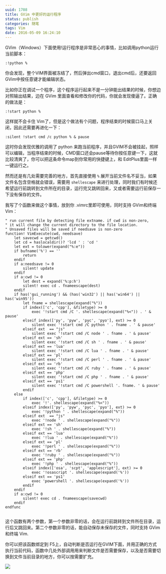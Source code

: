 ```yaml
---
uuid: 1708
title: GVim 中更好的运行程序
status: publish
categories: 随笔
tags: Vim
date: 2016-05-09 16:24:10
---
```

GVim（Windows）下面使用!运行程序是非常恶心的事情，比如调用python运行当前脚本：

```vim
:!python %
```

你会发现，整个VIM界面被冻结了，然后弹出cmd窗口，退出cmd后，还要返回GVim中按任意键才能编辑状态。

比如你正在调试一个程序，这个程序运行起来不是一分钟能出结果的时候，你想边对照输出结果，边在 GVim 里面查看和修改你的代码，你就会发现傻逼了。正确的做法是：

```vim
:!start python %
```

这样就不会卡住 Vim了，但是这个做法有个问题，程序结束的时候窗口马上关闭，因此还需要再进化一下：

```vim
:silent !start cmd /c python % & pause
```

这时你会发现优雅的调用了 python 来跑当前程序，并且GVIM不会被挂起，照样可以编辑，当程序结束的时候，CMD窗口还会pause等待你按任意键一下，这就比较清爽了，你可以把这条命令map到你常用的快捷键上，和 EditPlus里面一样一键运行之。

然而还是有几处需要完善的地方，首先直接使用 `%` 展开当前文件名不妥当，如果文件名包含空格就会错误，需要用 `shellescape` 来进行处理，同时我们有时候还希望运行前跳转到文件所在的目录，运行完又跳转回来，又或者需要运行前保存一下没有保存的文件。

我写了个函数来做这个事情，放到你 .vimrc里即可使用，同时支持 GVim和终端 Vim：

<!--more-->

```vim
" run current file by detecting file extname. if cwd is non-zero, 
" it will change the current directory to the file location.
" Unsaved files will be saved if needsave is non-zero
function! VimExecute(cwd, needsave)
	let savecwd = getcwd()
	let cd = haslocaldir()? 'lcd ' : 'cd '
	let ext = tolower(expand("%:e"))
	if bufname('%') == '' 
		return 
	endif
	if a:needsave != 0
		silent! update 
	endif
	if a:cwd != 0
		let dest = expand('%:p:h')
		silent! exec cd . fnameescape(dest)
	endif
	if has('gui_running') && (has('win32') || has('win64') || has('win95'))
		let fname = shellescape(expand("%"))
		if index(['c', 'cpp'], &filetype) >= 0
			exec '!start cmd /C '. shellescape(expand("%<")) . ' & pause'
		elseif index(['py', 'pyw', 'pyc', 'pyo'], ext) >= 0
			silent exec '!start cmd /C python ' . fname . ' & pause'
		elseif ext  == "js"
			silent exec '!start cmd /C node ' . fname . ' & pause'
		elseif ext == 'sh'
			silent exec '!start cmd /C sh ' . fname . ' & pause'
		elseif ext == 'lua'
			silent exec '!start cmd /C lua ' . fname . ' & pause'
		elseif ext == 'pl'
			silent exec '!start cmd /C perl ' . fname . ' & pause'
		elseif ext == 'rb'
			silent exec '!start cmd /C ruby ' . fname . ' & pause'
		elseif ext == 'php'
			silent exec '!start cmd /C php ' . fname . ' & pause'
		elseif ext == 'ps1'
			silent exec '!start cmd /C powershell '. fname. ' & pause'
		endif
	else
		if index(['c', 'cpp'], &filetype) >= 0
			exec '!'. shellescape(expand("%<"))
		elseif index(['py', 'pyw', 'pyc', 'pyo'], ext) >= 0
			exec '!python ' . shellescape(expand("%"))
		elseif ext  == "js"
			exec '!node ' . shellescape(expand("%"))
		elseif ext == 'sh'
			exec '!sh ' . shellescape(expand("%"))
		elseif ext == 'lua'
			exec '!lua ' . shellescape(expand("%"))
		elseif ext == 'pl'
			exec '!perl ' . shellescape(expand("%"))
		elseif ext == 'rb'
			exec '!ruby ' . shellescape(expand("%"))
		elseif ext == 'php'
			exec '!php ' . shellescape(expand("%"))
		elseif index(['osa', 'scpt', 'applescript'], ext) >= 0
			exec '!osascript '. shellescape(expand('%'))
		elseif ext == 'ps1'
			exec 'powershell '. shellescape(expand('%'))
		endif
	endif
	if a:cwd != 0
		silent! exec cd . fnameescape(savecwd)
	endif
endfunc


```

这个函数有两个参数，第一个参数非零的话，会在运行前跳转到文件所在目录，运行后又跳回来。第二个参数非零的话，能自动保存未保存的文件，同时支持 GVim和终端 Vim.

你可以把该函数绑定到 F5上，自动判断是否运行在GVIM下面，并用正确的方式执行当前代码，函数中几处外部调用用来判断文件是否需要保存，以及是否需要切换到文件当前目录的地方，你可以按需要扩充。

![](https://skywind3000.github.io/images/t/misc/donation.png)


